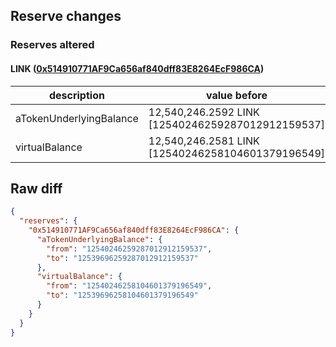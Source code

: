 ## Reserve changes

### Reserves altered

#### LINK ([0x514910771AF9Ca656af840dff83E8264EcF986CA](https://etherscan.io/address/0x514910771AF9Ca656af840dff83E8264EcF986CA))

| description | value before | value after |
| --- | --- | --- |
| aTokenUnderlyingBalance | 12,540,246.2592 LINK [12540246259287012912159537] | 12,539,696.2592 LINK [12539696259287012912159537] |
| virtualBalance | 12,540,246.2581 LINK [12540246258104601379196549] | 12,539,696.2581 LINK [12539696258104601379196549] |


## Raw diff

```json
{
  "reserves": {
    "0x514910771AF9Ca656af840dff83E8264EcF986CA": {
      "aTokenUnderlyingBalance": {
        "from": "12540246259287012912159537",
        "to": "12539696259287012912159537"
      },
      "virtualBalance": {
        "from": "12540246258104601379196549",
        "to": "12539696258104601379196549"
      }
    }
  }
}
```